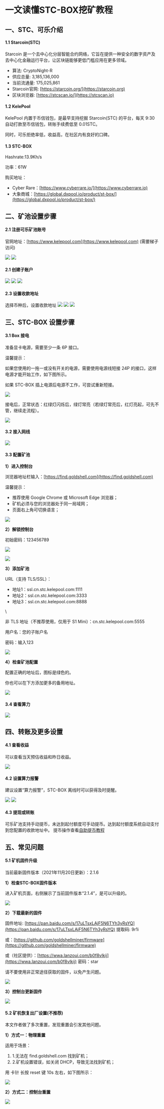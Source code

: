 # 一文读懂STC-BOX挖矿教程

## 一、STC、可乐介绍 <a href="#r3dn0" id="r3dn0"></a>

#### 1.1 Starcoin(STC) <a href="#pmgbx" id="pmgbx"></a>

Starcoin 是一个去中心化分层智能合约网络，它旨在提供一种安全的数字资产及去中心化金融运行平台，让区块链能够更低门槛应用在更多领域。

* 算法: CryptoNight-R
* 供应总量: 3,185,136,000
* 当前流通量: 175,025,861
* Starcoin官网: [https://starcoin.org/](https://starcoin.org)
* 区块浏览器: [https://stcscan.io/](https://stcscan.io)

#### 1.2 KelePool <a href="#vecbb" id="vecbb"></a>

KelePool 内置于币信钱包，是最早支持挖掘 Starcoin(STC) 的平台，每天 9:30 自动打款至币信钱包，转账手续费低至 0.01STC。

同时，可乐拒绝率低，收益高，在社区内有良好的口碑。

#### 1.3 STC-BOX <a href="#vivx1" id="vivx1"></a>

Hashrate:13.9Kh/s

功率：61W

购买地址：

* Cyber Rare：[https://www.cyberrare.io/](https://www.cyberrare.io)
* 大象商城：[https://global.dxpool.io/product/st-box/](https://global.dxpool.io/product/st-box/)

## 二、矿池设置步骤 <a href="#nlrbm" id="nlrbm"></a>

#### 2.1 注册可乐矿池账号 <a href="#wkba4" id="wkba4"></a>

官网地址：[https://www.kelepool.com](https://www.kelepool.com) (需要梯子访问)

![](<../../.gitbook/assets/new/zc.png>)
![](<../../.gitbook/assets/new/zc2.png>)


#### 2.1 创建子账户 <a href="#khq5m" id="khq5m"></a>

![](<../../.gitbook/assets/new/ac2.png>)
![](<../../.gitbook/assets/new/ac3.png>)
![](<../../.gitbook/assets/new/ac4.png>)

#### 2.3 设置收款地址 <a href="#rrftn" id="rrftn"></a>

选择币种后，设置收款地址
![](<../../.gitbook/assets/new/sksz1.png>)
![](<../../.gitbook/assets/new/sksz2.png>)
![](<../../.gitbook/assets/new/sksz3.png>)


## 三、STC-BOX 设置步骤 <a href="#m5856" id="m5856"></a>

#### 3.1 Box 接电 <a href="#iqdmx" id="iqdmx"></a>

准备显卡电源，需要至少一条 6P 接口。

温馨提示：

如果您使用的一拖一或没有开关的电源，需要使用电源线短接 24P 的接口，这样电源才能开始工作，如下图所示。

如果 STC-BOX 插上电源后电源不工作，可尝试重新短接。

![](<../../.gitbook/assets/image(106).png>)

接电后，正常状态：红绿灯闪烁后，绿灯常亮（若绿灯常亮后，红灯亮起，可先不管，继续走流程）。

![](<../../.gitbook/assets/image(181).png>)

#### 3.2 接入网线 <a href="#fke7g" id="fke7g"></a>

![](<../../.gitbook/assets/image(194).png>)

#### 3.3 配置矿池 <a href="#fc5jh" id="fc5jh"></a>

**1）进入控制台**

浏览器地址栏输入：[https://find.goldshell.com](https://find.goldshell.com)

温馨提示：

* 推荐使用 Google Chrome 或 Microsoft Edge 浏览器；
* 矿机必须与您的浏览器处于同一局域网；
* 页面右上角可切换语言；

![](<../../.gitbook/assets/image(101).png>)

**2）解锁控制台**

初始密码：123456789

![](<../../.gitbook/assets/image(127).png>)

![](<../../.gitbook/assets/image(147).png>)

**3）添加矿池**

URL（支持 TLS/SSL）：

* 地址1：ssl.cn.stc.kelepool.com:1111
* 地址2：ssl.cn.stc.kelepool.com:3333
* 地址3：ssl.cn.stc.kelepool.com:8888

\


非 TLS 地址（不推荐使用，仅用于 S1 Mini）：cn.stc.kelepool.com:5555

用户名：您的子账户名

密码：输入123

![](<../../.gitbook/assets/image(103).png>)

**4）检查矿池配置**

配置正确的地址后，图标是绿色的。

你也可以在下方添加更多的备用地址。

![](<../../.gitbook/assets/image(150).png>)

#### 3.4 查看算力 <a href="#gy2nq" id="gy2nq"></a>

![](<../../.gitbook/assets/image(185).png>)

## 四、转账及更多设置 <a href="#yevcw" id="yevcw"></a>

#### 4.1 查看收益 <a href="#ocpcv" id="ocpcv"></a>

可以查看当天预估收益和昨日收益。

![](<../../.gitbook/assets/new/stc.png>)

#### 4.2 设置算力报警 <a href="#i0gdd" id="i0gdd"></a>

建议设置“算力报警”，STC-BOX 离线时可以获得及时提醒。

![](<../../.gitbook/assets/new/slbj1.png>)
![](<../../.gitbook/assets/new/slbj2.png>)

#### 4.3 提现或转账 <a href="#r1xao" id="r1xao"></a>

可乐矿池支持手动提币，未达到起付额度可手动提币。达到起付额度系统自动支付到您配置的收款地址中。
提币操作查看[自助提币教程](../how-to-mining/zi-zhu-ti-bi.md)



## 五、常见问题 <a href="#fkdlq" id="fkdlq"></a>

#### 5.1 矿机固件升级 <a href="#jwtw5" id="jwtw5"></a>

当前最新固件版本（2021年11月20日更新）：2.1.6

**1）检查STC-BOX固件版本**

进入矿机页面，右侧展示了当前固件版本“2.1.4”，是可以升级的。

![](<../../.gitbook/assets/image(105).png>)

**2）下载最新的固件**

固件地址: [https://pan.baidu.com/s/17uLTsxLAjF5N6TYh3yRsYQ](https://pan.baidu.com/s/17uLTsxLAjF5N6TYh3yRsYQ) 提取码: 9r1i

或：[https://github.com/goldshellminer/firmware](https://github.com/goldshellminer/firmware)

或（社区提供）：[https://wwa.lanzoui.com/b0f8vlkij](https://wwa.lanzoui.com/b0f8vlkij) 密码：star

请不要使用非正常途径获取的固件，以免产生问题。

![](<../../.gitbook/assets/image(179).png>)

**3）控制台更新固件**

![](<../../.gitbook/assets/image(134).png>)

#### 5.2 矿机恢复出厂设置(不推荐) <a href="#oduji" id="oduji"></a>

本文作者做了多次重置，发现重置会引发其他问题。

**1）方式一：物理重置**

适用于场景：

1. 1.无法在 find.goldshell.com 找到矿机；
2. 2.矿机设置错误，如关闭 DHCP，导致无法找到矿机；

用 卡针 长按 reset 键 10s 左右，如下图所示：

![](<../../.gitbook/assets/image(139).png>)

**2）方式二：控制台重置**

![](<../../.gitbook/assets/image(100).png>)
